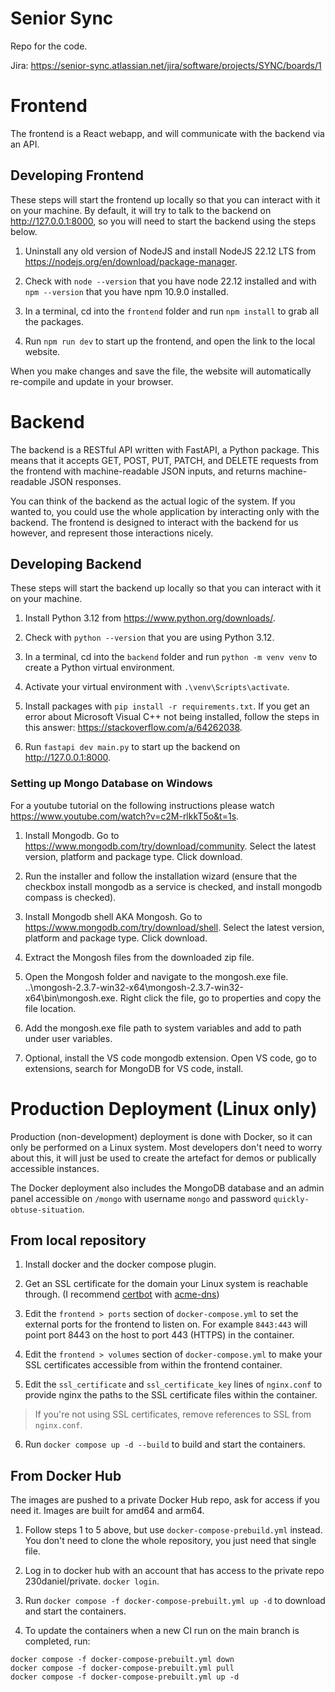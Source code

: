 # Senior Sync

Repo for the code.

Jira: https://senior-sync.atlassian.net/jira/software/projects/SYNC/boards/1


# Frontend

The frontend is a React webapp, and will communicate with the backend via an API.

## Developing Frontend

These steps will start the frontend up locally so that you can interact with it on your machine. By default, it will try to talk to the backend on http://127.0.0.1:8000, so you will need to start the backend using the steps below.

1. Uninstall any old version of NodeJS and install NodeJS 22.12 LTS from https://nodejs.org/en/download/package-manager.
 
2. Check with `node --version` that you have node 22.12 installed and with `npm --version` that you have npm 10.9.0 installed.

3. In a terminal, cd into the `frontend` folder and run `npm install` to grab all the packages.

4. Run `npm run dev` to start up the frontend, and open the link to the local website.

When you make changes and save the file, the website will automatically re-compile and update in your browser.


# Backend

The backend is a RESTful API written with FastAPI, a Python package.
This means that it accepts GET, POST, PUT, PATCH, and DELETE requests from the frontend with machine-readable JSON inputs, and returns machine-readable JSON responses.

You can think of the backend as the actual logic of the system. If you wanted to, you could use the whole application by interacting only with the backend. The frontend is designed to interact with the backend for us however, and represent those interactions nicely.

## Developing Backend

These steps will start the backend up locally so that you can interact with it on your machine.

1. Install Python 3.12 from https://www.python.org/downloads/.

2. Check with `python --version` that you are using Python 3.12.

3. In a terminal, cd into the `backend` folder and run `python -m venv venv` to create a Python virtual environment.

4. Activate your virtual environment with `.\venv\Scripts\activate`.

5. Install packages with `pip install -r requirements.txt`. If you get an error about Microsoft Visual C++ not being installed, follow the steps in this answer: https://stackoverflow.com/a/64262038.

6. Run `fastapi dev main.py` to start up the backend on http://127.0.0.1:8000.

### Setting up Mongo Database on Windows

For a youtube tutorial on the following instructions please watch https://www.youtube.com/watch?v=c2M-rlkkT5o&t=1s.

1. Install Mongodb. Go to https://www.mongodb.com/try/download/community. Select the latest version, platform and package type. Click download.

2. Run the installer and follow the installation wizard (ensure that the checkbox install mongodb as a service is checked, and install mongodb compass is checked).

3. Install Mongodb shell AKA Mongosh. Go to https://www.mongodb.com/try/download/shell. Select the latest version, platform and package type. Click download.

4. Extract the Mongosh files from the downloaded zip file.

5. Open the Mongosh folder and navigate to the mongosh.exe file. ..\mongosh-2.3.7-win32-x64\mongosh-2.3.7-win32-x64\bin\mongosh.exe. Right click the file, go to properties and copy the file location.

6. Add the mongosh.exe file path to system variables and add to path under user variables.

7. Optional, install the VS code mongodb extension. Open VS code, go to extensions, search for MongoDB for VS code, install.


# Production Deployment (Linux only)

Production (non-development) deployment is done with Docker, so it can only be performed on a Linux system. Most developers don't need to worry about this, it will just be used to create the artefact for demos or publically accessible instances.

The Docker deployment also includes the MongoDB database and an admin panel accessible on `/mongo` with username `mongo` and password `quickly-obtuse-situation`.

## From local repository

1. Install docker and the docker compose plugin.

2. Get an SSL certificate for the domain your Linux system is reachable through. (I recommend [certbot](https://certbot.eff.org/instructions?ws=other&os=pip) with [acme-dns](https://github.com/acme-dns/acme-dns-client))

3. Edit the `frontend > ports` section of `docker-compose.yml` to set the external ports for the frontend to listen on. For example `8443:443` will point port 8443 on the host to port 443 (HTTPS) in the container.

4. Edit the `frontend > volumes` section of `docker-compose.yml` to make your SSL certificates accessible from within the frontend container.

5. Edit the `ssl_certificate` and `ssl_certificate_key` lines of `nginx.conf` to provide nginx the paths to the SSL certificate files within the container.

> If you're not using SSL certificates, remove references to SSL from `nginx.conf`.

6. Run `docker compose up -d --build` to build and start the containers.

## From Docker Hub

The images are pushed to a private Docker Hub repo, ask for access if you need it. Images are built for amd64 and arm64.

1. Follow steps 1 to 5 above, but use `docker-compose-prebuild.yml` instead. You don't need to clone the whole repository, you just need that single file.

2. Log in to docker hub with an account that has access to the private repo 230daniel/private. `docker login`.

3. Run `docker compose -f docker-compose-prebuilt.yml up -d` to download and start the containers.

4. To update the containers when a new CI run on the main branch is completed, run:

```
docker compose -f docker-compose-prebuilt.yml down
docker compose -f docker-compose-prebuilt.yml pull
docker compose -f docker-compose-prebuilt.yml up -d
```
